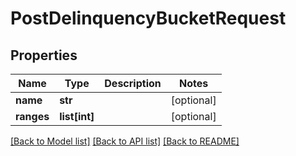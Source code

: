 # PostDelinquencyBucketRequest

## Properties
Name | Type | Description | Notes
------------ | ------------- | ------------- | -------------
**name** | **str** |  | [optional] 
**ranges** | **list[int]** |  | [optional] 

[[Back to Model list]](../README.md#documentation-for-models) [[Back to API list]](../README.md#documentation-for-api-endpoints) [[Back to README]](../README.md)

